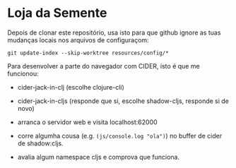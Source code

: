 # Loja da Semente

Depois de clonar este repositório, usa isto para que github ignore as tuas
mudanças locais nos arquivos de configuraçom:

    git update-index --skip-worktree resources/config/*

Para desenvolver a parte do navegador com CIDER, isto é que me funcionou:

- cider-jack-in-clj (escolhe clojure-cli)

- cider-jack-in-cljs (responde que si, escolhe shadow-cljs, responde si de novo)

- arranca o servidor web e visita localhost:62000

- corre algumha cousa (e.g. `(js/console.log "ola")`) no buffer de cider de
  shadow:cljs.
  
- avalia algum namespace cljs e comprova que funciona.

